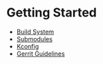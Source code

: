 # Getting Started

* [Build System](build_system.md)
* [Submodules](submodules.md)
* [Kconfig](kconfig.md)
* [Gerrit Guidelines](gerrit_guidelines.md)
